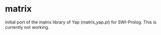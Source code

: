 # matrix

Initial port of the matrix library of Yap (matrix_yap.pl) for SWI-Prolog. This is currently not working.
